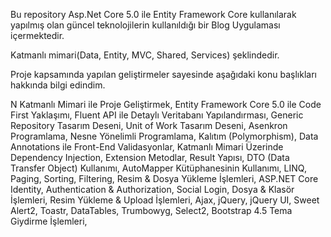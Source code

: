 Bu repository Asp.Net Core 5.0 ile Entity Framework Core kullanılarak yapılmış olan güncel teknolojilerin kullanıldığı bir Blog Uygulaması içermektedir.

Katmanlı mimari(Data, Entity, MVC, Shared, Services) şeklindedir.

Proje kapsamında yapılan geliştirmeler sayesinde aşağıdaki konu başlıkları hakkında bilgi edindim.

N Katmanlı Mimari ile Proje Geliştirmek,
Entity Framework Core 5.0 ile Code First Yaklaşımı,
Fluent API ile Detaylı Veritabanı Yapılandırması,
Generic Repository Tasarım Deseni,
Unit of Work Tasarım Deseni,
Asenkron Programlama,
Nesne Yönelimli Programlama,
Kalıtım (Polymorphism),
Data Annotations ile Front-End Validasyonlar,
Katmanlı Mimari Üzerinde Dependency Injection,
Extension Metodlar,
Result Yapısı,
DTO (Data Transfer Object) Kullanımı,
AutoMapper Kütüphanesinin Kullanımı,
LINQ,
Paging, Sorting, Filtering,
Resim & Dosya Yükleme İşlemleri,
ASP.NET Core Identity,
Authentication & Authorization,
Social Login,
Dosya & Klasör İşlemleri,
Resim Yükleme & Upload İşlemleri,
Ajax,
jQuery,
jQuery UI,
Sweet Alert2,
Toastr,
DataTables,
Trumbowyg,
Select2,
Bootstrap 4.5 Tema Giydirme İşlemleri,
